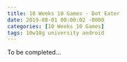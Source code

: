 ```yaml
---
title: 10 Weeks 10 Games - Dot Eater
date: 2019-08-01 00:00:02 -0000
categories: [10 Weeks 10 Games]
tags: 10w10g university android
---
```

To be completed...